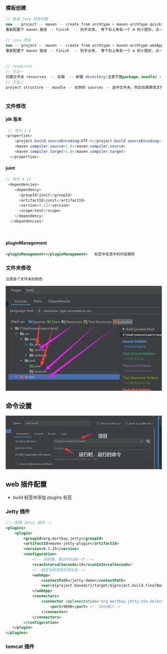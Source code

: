 ### 模板创建

```java
// 普通 java 项目创建
new -- project -- maven -- create from archtype + maven-archtype-quickstart -- com.xxx --
重新配置下 maven 路径 -- finish  -- 别手太快， 等下右上角有一个 m 的小图形，点一下，进行自动导入    

// java 项目
new -- project -- maven -- create from archtype + maven-archtype-webApp -- com.xxx --
重新配置下 maven 路径 -- finish  -- 别手太快， 等下右上角有一个 m 的小图形，点一下，进行自动导入    
    
    
// resources
// 方法一    
创建文件夹 resources  -- 右键  -- 新建 directory(注意不是package、moudle) -- make directory as xxx sources
// 方拾二
project structure -- moudle -- 右侧的 sources -- 选中文件夹，然后右键更改文件的属性
    
```



### 文件修改

#### jdk 版本

```java
 // 改为 1.8
<properties>
    <project.build.sourceEncoding>UTF-8</project.build.sourceEncoding>
    <maven.compiler.source>1.8</maven.compiler.source>
    <maven.compiler.target>1.8</maven.compiler.target>
  </properties>
```

#### juint

```java
// 改为 4.12
 <dependencies>
    <dependency>
      <groupId>junit</groupId>
      <artifactId>junit</artifactId>
      <version>4.12</version>
      <scope>test</scope>
    </dependency>
  </dependencies>

    
```

#### pluginManagement

```xml
<pluginManagement></pluginManagement>   标签中及其中的内容删除
```

### 文件夹修改

```java
注意各个文件夹的颜色
```



![image-20210311060445950](image-20210311060445950.png)

## 命令设置

![image-20210310005053940](image-20210310005053940.png)

## web 插件配置

* build 标签中添加 plugins 标签

### Jetty 插件

```xml
<!--配置 Jetty 插件-->
<plugins>
    <plugin>
        <groupId>org.mortbay.jetty</groupId>
        <artifactId>maven-jetty-plugin</artifactId>
        <version>6.1.25</version>
        <configuration>
            <!-- 热部署，每10秒扫描一次 -->
            <scanIntervalSeconds>10</scanIntervalSeconds>
            <!--指定当前项目的网站名-->
            <webApp>
                <contextPath>/jetty-demo</contextPath>
                <war>${project.basedir}/target/${project.build.finalName}.war</war>
            </webApp>
            <connectors>
                <connector implementation="org.mortbay.jetty.nio.SelecChannelConnector">
                	<port>9090</port> <!--启动端口-->
                </connector>
            </connectors>
        </configuration>
   </plugin>
</plugins>
```

### tomcat 插件

```xml

```

